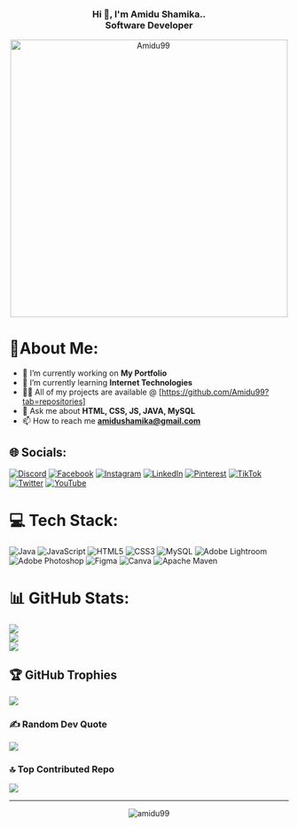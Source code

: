 <h3 align="center">Hi 👋, I'm Amidu Shamika..<br>Software Developer</h3>
<p align="center"><img src="https://github.com/Amidu99/Amidu99/assets/125728431/2d41006a-9fdf-4d87-884a-721c43a7cc5e" width=500 alt="Amidu99"/></p>

# 🤖About Me:
- 🔭 I’m currently working on **My Portfolio**
- 🌱 I’m currently learning **Internet Technologies**
- 👨‍💻 All of my projects are available @ [https://github.com/Amidu99?tab=repositories]
- 💬 Ask me about **HTML, CSS, JS, JAVA, MySQL**
- 📫 How to reach me **amidushamika@gmail.com**
## 🌐 Socials:
[![Discord](https://img.shields.io/badge/Discord-%237289DA.svg?logo=discord&logoColor=white)](https://discord.gg/Arrow#0397) [![Facebook](https://img.shields.io/badge/Facebook-%231877F2.svg?logo=Facebook&logoColor=white)](https://facebook.com/Amidu.Shamika) [![Instagram](https://img.shields.io/badge/Instagram-%23E4405F.svg?logo=Instagram&logoColor=white)](https://instagram.com/amindu_shamika) [![LinkedIn](https://img.shields.io/badge/LinkedIn-%230077B5.svg?logo=linkedin&logoColor=white)](https://linkedin.com/in/amidu-shamika-9b755927b) [![Pinterest](https://img.shields.io/badge/Pinterest-%23E60023.svg?logo=Pinterest&logoColor=white)](https://pinterest.com/amidushamika) [![TikTok](https://img.shields.io/badge/TikTok-%23000000.svg?logo=TikTok&logoColor=white)](https://tiktok.com/@amindushamika) [![Twitter](https://img.shields.io/badge/Twitter-%231DA1F2.svg?logo=Twitter&logoColor=white)](https://twitter.com/ArroWsNFT) [![YouTube](https://img.shields.io/badge/YouTube-%23FF0000.svg?logo=YouTube&logoColor=white)](https://youtube.com/@amidushamika551) 

# 💻 Tech Stack:
![Java](https://img.shields.io/badge/java-%23ED8B00.svg?style=plastic&logo=java&logoColor=white) ![JavaScript](https://img.shields.io/badge/javascript-%23323330.svg?style=plastic&logo=javascript&logoColor=%23F7DF1E) ![HTML5](https://img.shields.io/badge/html5-%23E34F26.svg?style=plastic&logo=html5&logoColor=white) ![CSS3](https://img.shields.io/badge/css3-%231572B6.svg?style=plastic&logo=css3&logoColor=white) ![MySQL](https://img.shields.io/badge/mysql-%2300f.svg?style=plastic&logo=mysql&logoColor=white) ![Adobe Lightroom](https://img.shields.io/badge/Adobe%20Lightroom-31A8FF.svg?style=plastic&logo=Adobe%20Lightroom&logoColor=white) ![Adobe Photoshop](https://img.shields.io/badge/adobephotoshop-%2331A8FF.svg?style=plastic&logo=adobephotoshop&logoColor=white) 	![Figma](https://img.shields.io/badge/figma-%23F24E1E.svg?style=plastic&logo=figma&logoColor=white) ![Canva](https://img.shields.io/badge/Canva-%2300C4CC.svg?style=plastic&logo=Canva&logoColor=white) ![Apache Maven](https://img.shields.io/badge/Apache%20Maven-C71A36?style=plastic&logo=Apache%20Maven&logoColor=white)
# 📊 GitHub Stats:
![](https://github-readme-stats.vercel.app/api?username=Amidu99&theme=vision-friendly-dark&hide_border=true&include_all_commits=true&count_private=false)<br/>
![](https://github-readme-streak-stats.herokuapp.com/?user=Amidu99&theme=vision-friendly-dark&hide_border=true)<br/>
![](https://github-readme-stats.vercel.app/api/top-langs/?username=Amidu99&theme=vision-friendly-dark&hide_border=true&include_all_commits=true&count_private=false&layout=compact)

## 🏆 GitHub Trophies
![](https://github-profile-trophy.vercel.app/?username=Amidu99&theme=juicyfresh&no-frame=true&no-bg=true&margin-w=4)

### ✍️ Random Dev Quote
![](https://quotes-github-readme.vercel.app/api?type=horizontal&theme=dark)

### 🔝 Top Contributed Repo
![](https://github-contributor-stats.vercel.app/api?username=Amidu99&limit=5&theme=dark&combine_all_yearly_contributions=true)

---
<p align="center"> <img src="https://komarev.com/ghpvc/?username=amidu99&label=Profile%20views&color=FFBF00&style=flat" alt="amidu99" /> </p>
